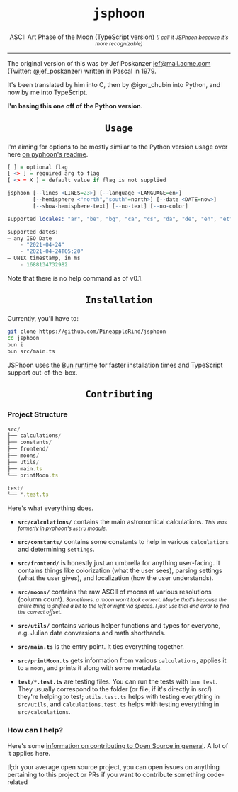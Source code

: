 <center>
    <h1><pre align="center">jsphoon</pre></h1>
    ASCII Art Phase of the Moon (TypeScript version)
    <small><i>(I call it JSPhoon because it's more recognizable)</i></small>
</center>

-----

The original version of this was by Jef Poskanzer jef@mail.acme.com (Twitter: @jef_poskanzer) written in Pascal in 1979.

It's been translated by him into C, then by @igor_chubin into Python, and now by me into TypeScript.

**I'm basing this one off of the Python version.**

<center><h2><pre align="center">Usage</pre></h2></center>

I'm aiming for options to be mostly similar to the Python version usage over here [on pyphoon's readme](https://github.com/chubin/pyphoon/tree/master#usage).

```r
[ ] = optional flag
[ <> ] = required arg to flag
[ <> = X ] = default value if flag is not supplied

jsphoon [--lines <LINES=23>] [--language <LANGUAGE=en>]
        [--hemisphere <"north","south"=north>] [--date <DATE=now>]
        [--show-hemisphere-text] [--no-text] [--no-color]
```
```s
supported locales: "ar", "be", "bg", "ca", "cs", "da", "de", "en", "et", "el", "es", "eo", "fi", "fr", "hr", "hy", "ia", "it", "ko", "kn", "ja", "lt", "nl", "ru", "pl", "pt", "ro", "sk", "sr", "sv", "th", "uk", "zh_TW", "nb", "nn", "cy", "tr"
```
```c
supported dates: 
— any ISO Date
    - "2021-04-24"
    - "2021-04-24T05:20"
— UNIX timestamp, in ms
    - 1688134732982
```

Note that there is no help command as of v0.1.

<center><h2><pre align="center">Installation</pre></h2></center>
Currently, you'll have to:

```sh
git clone https://github.com/PineappleRind/jsphoon
cd jsphoon
bun i
bun src/main.ts
```

JSPhoon uses the [Bun runtime](https://bun.sh) for faster installation times and TypeScript support out-of-the-box.

<center><h2><pre align="center">Contributing</pre></h2></center>

<h3>Project Structure</h3>

```ts
src/
├── calculations/
├── constants/
├── frontend/
├── moons/
├── utils/
├── main.ts
└── printMoon.ts

test/
└── *.test.ts
```

Here's what everything does.
- **`src/calculations/`** contains the main astronomical calculations. <small><i>This was formerly in pyphoon's `astro` module.</small></i>
- **`src/constants/`** contains some constants to help in various `calculations` and determining `settings`.
- **`src/frontend/`** is honestly just an umbrella for anything user-facing. It contains things like colorization (what the user sees), parsing settings (what the user gives), and localization (how the user understands).
- **`src/moons/`** contains the raw ASCII of moons at various resolutions (column count). <small><i>Sometimes, a moon won't look correct. Maybe that's because the entire thing is shifted a bit to the left or right via spaces. I just use trial and error to find the correct offset.</i></small>
- **`src/utils/`** contains various helper functions and types for everyone, e.g. Julian date conversions and math shorthands.
- **`src/main.ts`** is the entry point. It ties everything together.
- **`src/printMoon.ts`** gets information from various `calculations`, applies it to a `moon`, and prints it along with some metadata.


- **`test/*.test.ts`** are testing files. You can run the tests with `bun test`. They usually correspond to the folder (or file, if it's directly in src/) they're helping to test; `utils.test.ts` helps with testing everything in `src/utils`, and `calculations.test.ts` helps with testing everything in `src/calculations`.

<h3>How can I help?</h3>

Here's some [information on contributing to Open Source in general](https://opensource.guide/how-to-contribute/). A lot of it applies here.

tl;dr your average open source project, you can open issues on anything pertaining to this project or PRs if you want to contribute something code-related